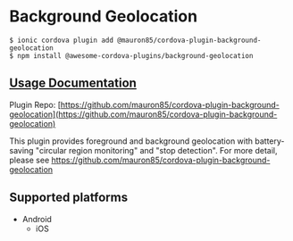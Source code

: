 # Background Geolocation

```
$ ionic cordova plugin add @mauron85/cordova-plugin-background-geolocation
$ npm install @awesome-cordova-plugins/background-geolocation
```

## [Usage Documentation](https://danielsogl.gitbook.io/awesome-cordova-plugins/plugins/background-geolocation/)

Plugin Repo: [https://github.com/mauron85/cordova-plugin-background-geolocation](https://github.com/mauron85/cordova-plugin-background-geolocation)

This plugin provides foreground and background geolocation with battery-saving "circular region monitoring" and "stop detection". For
more detail, please see https://github.com/mauron85/cordova-plugin-background-geolocation

## Supported platforms

- Android
  - iOS
  


